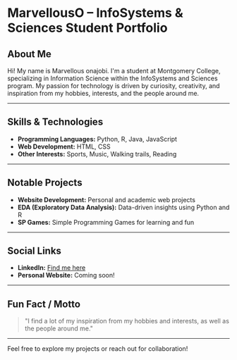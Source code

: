 # MarvellousO – InfoSystems & Sciences Student Portfolio

## About Me

Hi! My name is Marvellous onajobi. I'm a student at Montgomery College, specializing in Information Science within the InfoSystems and Sciences program. My passion for technology is driven by curiosity, creativity, and inspiration from my hobbies, interests, and the people around me.

---

## Skills & Technologies

- **Programming Languages:** Python, R, Java, JavaScript  
- **Web Development:** HTML, CSS  
- **Other Interests:** Sports, Music, Walking trails, Reading

---

## Notable Projects

- **Website Development:** Personal and academic web projects
- **EDA (Exploratory Data Analysis):** Data-driven insights using Python and R
- **SP Games:** Simple Programming Games for learning and fun

---

## Social Links

- **LinkedIn:** [Find me here](#)  
- **Personal Website:** Coming soon!

---

## Fun Fact / Motto

> "I find a lot of my inspiration from my hobbies and interests, as well as the people around me."

---

Feel free to explore my projects or reach out for collaboration!

